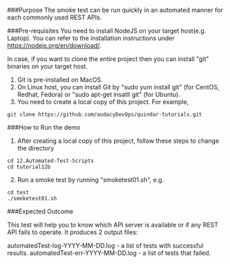 ###Purpose
The smoke test can be run quickly in an automated manner for each commonly used REST APIs.

###Pre-requisites
You need to install NodeJS on your target host(e.g. Laptop). You can refer to the installation instructions under https://nodejs.org/en/download/.

In case, if you want to clone the entire project then you can install "git" binaries on your target host.

1. Git is pre-installed on MacOS.
2. On Linux host, you can install Git by "sudo yum install git" (for CentOS, Redhat, Fedora) or "sudo apt-get insatll git" (for Ubuntu).
3. You need to create a local copy of this project. For example,

```
git clone https://github.com/audacyDevOps/quindar-tutorials.git
 ```

###How to Run the demo
1. After creating a local copy of this project, follow these steps to change the directory

```
cd 12.Automated-Test-Scripts
cd tutorial12b
```

2. Run a smoke test by running "smoketest01.sh", e.g.

```
cd test
./smoketest01.sh
```

###Expected Outcome

This test will help you to know which API server is available or if any REST API fails to operate. It produces 2 output files:

automatedTest-log-YYYY-MM-DD.log - a list of tests with successful results.
automatedTest-err-YYYY-MM-DD.log - a list of tests that failed.

